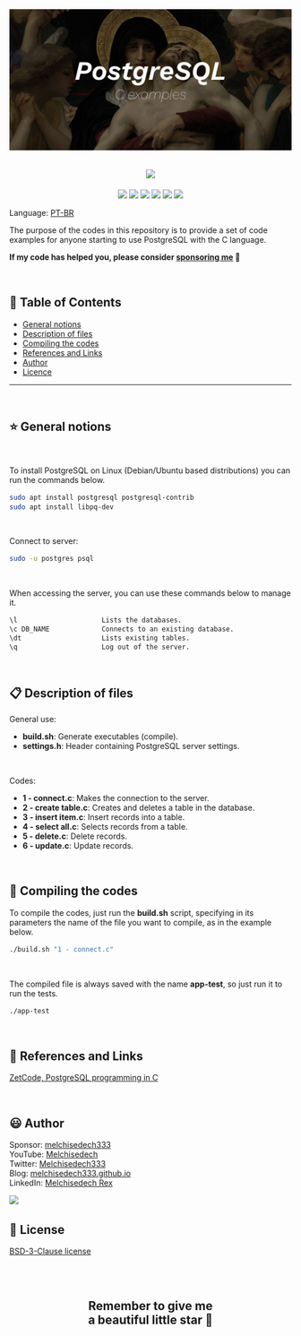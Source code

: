 
<div align='center'>

<img src="images/banner.jpg" >

</div>

<br>

<p align="center">
    <a href="https://github.com/sponsors/melchisedech333"><img src="https://img.shields.io/badge/sponsor-30363D?style=for-the-badge&logo=GitHub-Sponsors&logoColor=#white" ></a>
    <br><br>
    <img src="https://badgen.net/badge/love level/7 of 10/purple" >
    <img src="https://img.shields.io/github/languages/count/melchisedech333/c-postgresql?color=%23f34b7d" >
    <img src="https://img.shields.io/github/languages/top/melchisedech333/c-postgresql?color=%23f34b7d" >
    <img src="https://img.shields.io/github/directory-file-count/melchisedech333/c-postgresql" >
    <img src="https://img.shields.io/github/repo-size/melchisedech333/c-postgresql" >
    <img src="https://img.shields.io/github/license/melchisedech333/c-postgresql" >
</p>

Language: <a href="readme-pt.md">PT-BR</a>

The purpose of the codes in this repository is to provide a set of code examples for anyone starting to use PostgreSQL with the C language.

**If my code has helped you, please consider [sponsoring me](https://github.com/sponsors/melchisedech333) :blue_heart:** 

<br>

:bookmark_tabs: Table of Contents
-----
* [General notions](#star-General-notions)
* [Description of files](#clipboard-Description-of-files)
* [Compiling the codes](#hammer-Compiling-the-codes)
* [References and Links](#link-References-and-Links)
* [Author](#smiley-author)
* [Licence](#scroll-License)
-----

<br>

:star: General notions
---

<br>

To install PostgreSQL on Linux (Debian/Ubuntu based distributions) you can run the commands below.

```bash
sudo apt install postgresql postgresql-contrib
sudo apt install libpq-dev
```

<br>

Connect to server:
```bash
sudo -u postgres psql
```

<br>

When accessing the server, you can use these commands below to manage it.

```
\l                     Lists the databases.
\c DB_NAME             Connects to an existing database.
\dt                    Lists existing tables.
\q                     Log out of the server.
```

<br>

:clipboard: Description of files
---

General use:

- <b>build.sh</b>: Generate executables (compile).
- <b>settings.h</b>: Header containing PostgreSQL server settings.

<br>

Codes:

- <b>1 - connect.c</b>: Makes the connection to the server.
- <b>2 - create table.c</b>: Creates and deletes a table in the database.
- <b>3 - insert item.c</b>: Insert records into a table.
- <b>4 - select all.c</b>: Selects records from a table.
- <b>5 - delete.c</b>: Delete records.
- <b>6 - update.c</b>: Update records.

<br>

:hammer: Compiling the codes
---

To compile the codes, just run the <b>build.sh</b> script, specifying in its parameters the name of the file you want to compile, as in the example below.

```bash
./build.sh "1 - connect.c"
```

<br>

The compiled file is always saved with the name <b>app-test</b>, so just run it to run the tests.

```bash
./app-test
```

<br>

:link: References and Links
---

[ZetCode, PostgreSQL programming in C](https://zetcode.com/db/postgresqlc/)

<br>

:smiley: Author
---

Sponsor: [melchisedech333](https://github.com/sponsors/melchisedech333)<br>
YouTube: [Melchisedech](https://www.youtube.com/channel/UC4Sh4wxncr5arnydpUfWPKw)<br>
Twitter: [Melchisedech333](https://twitter.com/Melchisedech333)<br>
Blog: [melchisedech333.github.io](https://melchisedech333.github.io/)<br>
LinkedIn: [Melchisedech Rex](https://www.linkedin.com/in/melchisedech-rex-724152235/)

<img src="https://github.com/melchisedech333.png?size=200" height="100" />

<br>

:scroll: License
---

[ BSD-3-Clause license](./license)

<br><br>

<div align="center">

## Remember to give me <br> a beautiful little star :star_struck:

</div>


